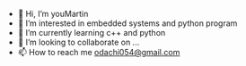- 👋 Hi, I’m youMartin
- 👀 I’m interested in embedded systems and python program
- 🌱 I’m currently learning c++ and python
- 💞️ I’m looking to collaborate on ...
- 📫 How to reach me odachi054@gmail.com

<!---
Martin896/Martin896 is a ✨ special ✨ repository because its `README.md` (this file) appears on your GitHub profile.
You can click the Preview link to take a look at your changes.
--->
